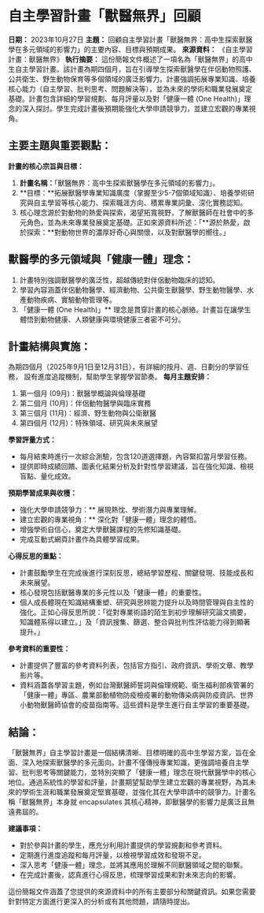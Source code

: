 # **自主學習計畫「獸醫無界」回顧**
**日期：** 2023年10月27日
**主題：** 回顧自主學習計畫「獸醫無界：高中生探索獸醫學在多元領域的影響力」的主要內容、目標與預期成果。
**來源資料：** 《自主學習計畫：獸醫無界》
**執行摘要：**
這份簡報文件概述了一項名為「獸醫無界」的高中生自主學習計畫。該計畫為期四個月，旨在引導學生探索獸醫學在伴侶動物照護、公共衛生、野生動物保育等多個領域的廣泛影響力。計畫強調拓展專業知識、培養核心能力（自主學習、批判思考、問題解決等），並為未來的學術和職業發展奠定基礎。計畫包含詳細的學習規劃、每月評量以及對「健康一體 (One Health)」理念的深入探討。學生完成計畫後預期能強化大學申請競爭力，並建立宏觀的專業視角。
## **主要主題與重要觀點：**

**計畫的核心宗旨與目標：**
 1. **計畫名稱：**「獸醫無界：高中生探索獸醫學在多元領域的影響力」。
 2. **目標：**拓展獸醫學專業知識廣度（掌握至少5-7個領域知識）、培養學術研究與自主學習等核心能力、探索職涯方向、積累專業詞彙、深化實務認知。
 3. 核心理念源於對動物的熱愛與探索，渴望拓寬視野，了解獸醫師在社會中的多元角色，並為未來專業發展奠定基礎。正如來源資料所述：「**源於熱愛，啟於探索：**對動物世界的濃厚好奇心與關懷，以及對獸醫學的嚮往。」
## 獸醫學的多元領域與「健康一體」理念：
 1. 計畫特別強調獸醫學的廣泛性，超越傳統對伴侶動物臨床的認知。
 2. 學習內容涵蓋伴侶動物醫學、經濟動物、公共衛生獸醫學、野生動物醫學、水產動物疾病、實驗動物管理等。
 3. 「健康一體 (One Health)」** 理念是貫穿計畫的核心脈絡。計畫旨在讓學生體悟到動物健康、人類健康與環境健康三者密不可分。
## 計畫結構與實施：
為期四個月（2025年9月1日至12月31日），有詳細的按月、週、日劃分的學習任務， 設有進度追蹤機制，幫助學生掌握學習節奏。
**每月主題安排：**
1. 第一個月 (09月)：獸醫學概論與倫理基礎
2. 第二個月 (10月)：伴侶動物醫學與臨床實務
3. 第三個月 (11月)：經濟、野生動物與公衛獸醫
4. 第四個月 (12月)：特殊領域、研究與未來展望

**學習評量方式：**
 - 每月結束時進行一次綜合測驗，包含120道選擇題，內容緊扣當月學習任務。
 - 提供即時成績回饋、圖表化結果分析及針對性學習建議，旨在強化知識、檢視盲點、量化成效。

**預期學習成果與收穫：**
 - 強化大學申請競爭力：** 展現熱忱、學術潛力與專業理解。
 - 建立宏觀的專業視角：** 深化對「健康一體」理念的體悟。
 - 增強學術自信心，奠定大學獸醫課程的先修知識基礎。
 - 完成互動式網頁計畫作為具體學習成果。

 **心得反思的重點：**
 - 計畫鼓勵學生在完成後進行深刻反思，總結學習歷程、關鍵發現、技能成長和未來展望。
 - 核心發現包括獸醫專業的多元性以及「健康一體」的重要性。
 - 個人成長體現在知識結構重塑、研究與思辨能力提升以及時間管理與自主性的強化。正如心得反思所說：「從對專業術語的陌生到初步理解研究論文摘要，知識體系得以建立。」及「資訊搜集、篩選、整合與批判性評估能力得到顯著提升。」

**參考資料的重要性：**
 -   計畫提供了豐富的參考資料列表，包括官方指引、政府資訊、學術文章、教學影片等。
 -   資料涵蓋各學習主題，例如台灣獸醫師誓詞與倫理規範、衛生福利部疾管署的「健康一體」專區、農業部動植物防疫檢疫署的動物傳染病與防疫資訊、世界小動物獸醫師協會的疫苗指南等。這些資料是學生進行自主學習的重要基礎。

## **結論：**
「獸醫無界」自主學習計畫是一個結構清晰、目標明確的高中生學習方案，旨在全面、深入地探索獸醫學的多元面向。計畫不僅傳授專業知識，更強調培養自主學習、批判思考等關鍵能力，並特別突顯了「健康一體」理念在現代獸醫學中的核心地位。通過系統性的學習和評量，計畫期望幫助學生建立宏觀的專業視野，為其未來的學術生涯和職業發展奠定堅實基礎，並強化其在大學申請中的競爭力。計畫名稱「獸醫無界」本身就 encapsulates 其核心精神，即獸醫學的影響力是廣泛且無遠弗屆的。

**建議事項：**
-   對於參與計畫的學生，應充分利用計畫提供的學習規劃和參考資料。
-   定期進行進度追蹤和每月評量，以檢視學習成效和發現不足。
-   深入思考「健康一體」理念，並將其應用於理解不同獸醫領域之間的聯繫。
-   在完成計畫後，認真進行心得反思，梳理學習成果和對未來志向的影響。

這份簡報文件涵蓋了您提供的來源資料中的所有主要部分和關鍵資訊。如果您需要針對特定方面進行更深入的分析或有其他問題，請隨時提出。
